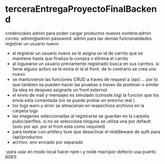 # terceraEntregaProyectoFinalBackend
credenciales admin para poder cargar productos nuevos nombre:admin correo: admin@admin  password: admin
para las demas funcionalidades registrar un usuario nuevo

- al registrar un usuario nuevo se le asigna un id de carrito que se mantiene hasta que finaliza la compra o elimina el carrito
- al loguearse un usuario previamente registrado busca en sus carritos. si tiene alguno activo se le envia el id al front. de lo contrario se crea uno nuevo 
- se mantuvieron las funciones CRUD a traves de request a /api/.... por lo que tambien se pueden hacer las pruebas a traves de postman o similar (la idea es despues asignarle un front externo)
- el envio de mail y mensajes es simulado (console.log) la funcion que los envia esta comentada (no se puede probar en entorno real )
- los logs warn y error se almacenan en respectivos archivos en la carpeta logs 
- las imagenes seleccionadas al registrarse se guardan en la carpeta pubic/perfiles. si no se selecciona ninguna se utiliza una por default (solo por api. por el front esta como required)
- para testear con artillery tuve que desactivar el middleware de auth para /api/productos
- archivo .env enviado por separado

-para usar en modo local hacer npm i y node main(por defecto usa puerto 8081)

